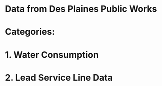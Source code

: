 # Data from Des Plaines Public Works

# Categories:


# 1. Water Consumption 


# 2. Lead Service Line Data



